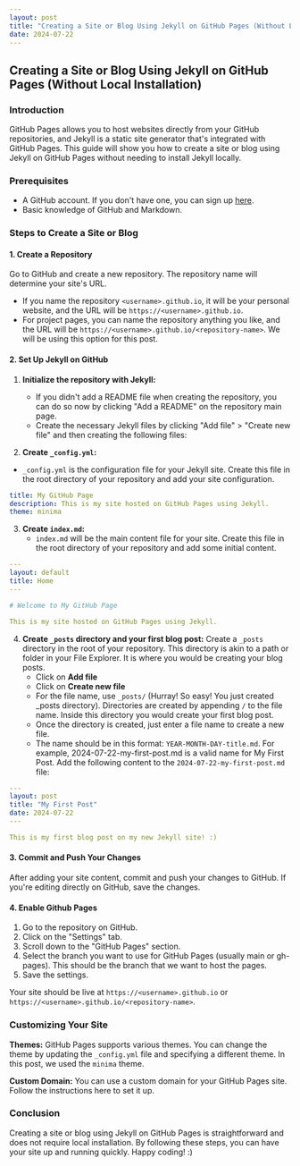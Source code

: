 ```yaml
---
layout: post
title: "Creating a Site or Blog Using Jekyll on GitHub Pages (Without Local Installation)"
date: 2024-07-22
---
```


## Creating a Site or Blog Using Jekyll on GitHub Pages (Without Local Installation)

### Introduction

GitHub Pages allows you to host websites directly from your GitHub repositories, and Jekyll is a static site generator that's integrated with GitHub Pages. This guide will show you how to create a site or blog using Jekyll on GitHub Pages without needing to install Jekyll locally.

### Prerequisites

- A GitHub account. If you don't have one, you can sign up [here](https://github.com/join).
- Basic knowledge of GitHub and Markdown.

### Steps to Create a Site or Blog

#### 1. Create a Repository

Go to GitHub and create a new repository. The repository name will determine your site's URL.
  - If you name the repository `<username>.github.io`, it will be your personal website, and the URL will be `https://<username>.github.io`.
  - For project pages, you can name the repository anything you like, and the URL will be `https://<username>.github.io/<repository-name>`. We will be using this option for this post.

#### 2. Set Up Jekyll on GitHub

1. **Initialize the repository with Jekyll:**
   - If you didn't add a README file when creating the repository, you can do so now by clicking "Add a README" on the repository main page.
   - Create the necessary Jekyll files by clicking "Add file" > "Create new file" and then creating the following files:

2. **Create `_config.yml`:**
  - `_config.yml` is the configuration file for your Jekyll site. Create this file in the root directory of your repository and add your site configuration.
  ```yml
  title: My GitHub Page
  description: This is my site hosted on GitHub Pages using Jekyll.
  theme: minima
  ```

3. **Create `index.md`:**
   - `index.md` will be the main content file for your site. Create this file in the root directory of your repository and add some initial content.
```yml
---
layout: default
title: Home
---

# Welcome to My GitHub Page

This is my site hosted on GitHub Pages using Jekyll.
```

4. **Create `_posts` directory and your first blog post:**
   Create a `_posts` directory in the root of your repository. This directory is akin to a path or folder in your File Explorer. It is where you would be creating your blog posts.
   - Click on **Add file**
   - Click on **Create new file**
   - For the file name, use `_posts/` (Hurray! So easy! You just created _posts directory). Directories are created by appending `/` to the file name.
   Inside this directory you would create your first blog post.
   - Once the directory is created, just enter a file name to create a new file.
   - The name should be in this format: `YEAR-MONTH-DAY-title.md`. For example, 2024-07-22-my-first-post.md is a valid name for My First Post.
   Add the following content to the `2024-07-22-my-first-post.md` file:
```yml
---
layout: post
title: "My First Post"
date: 2024-07-22
---

This is my first blog post on my new Jekyll site! :)
```

#### 3. Commit and Push Your Changes

After adding your site content, commit and push your changes to GitHub. If you're editing directly on GitHub, save the changes.

#### 4. Enable Github Pages

1. Go to the repository on GitHub.
2. Click on the "Settings" tab.
3. Scroll down to the "GitHub Pages" section.
4. Select the branch you want to use for GitHub Pages (usually main or gh-pages). This should be the branch that we want to host the pages.
5. Save the settings.

Your site should be live at `https://<username>.github.io` or `https://<username>.github.io/<repository-name>`.

### Customizing Your Site

**Themes:**
GitHub Pages supports various themes. You can change the theme by updating the `_config.yml` file and specifying a different theme. In this post, we used the `minima` theme.

**Custom Domain:**
You can use a custom domain for your GitHub Pages site. Follow the instructions here to set it up.

### Conclusion

Creating a site or blog using Jekyll on GitHub Pages is straightforward and does not require local installation. By following these steps, you can have your site up and running quickly. Happy coding! :)



   
